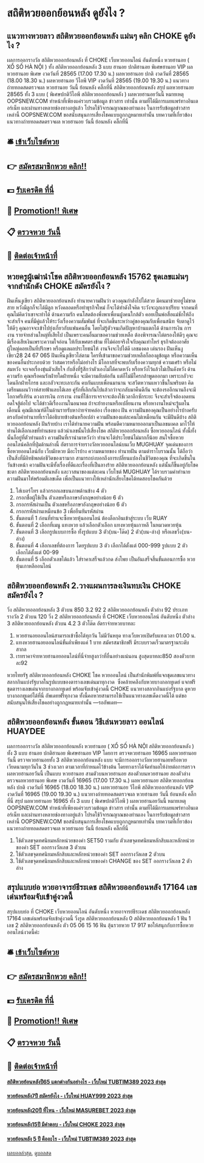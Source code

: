 # สถิติหวยออกย้อนหลัง ดูยังไง ?
## แนวทางหวยลาว สถิติหวยออกย้อนหลัง แม่นๆ คลิก CHOKE ดูยังไง ?
ผลการออกรางวัล สถิติหวยออกย้อนหลัง ที่ CHOKE เว็บหวยออนไลน์ อันดับหนึ่ง หวยฮานอย ( XỔ SỐ HÀ NỘI ) ทั้ง สถิติหวยออกย้อนหลัง 3 แบบ ฮานอย ปกติฮานอย พิเศษฮานอย VIP
ผลหวยฮานอย พิเศษ งวดวันที่ 28565 (17.00 17.30 น.)
ผลหวยฮานอย ปกติ งวดวันที่ 28565 (18.00 18.30 น.)
ผลหวยฮานอย วีไอพี VIP งวดวันที่ 28565 (19.00 19.30 น.)
 แนวทางถ่ายทอดสดตรวจผล หวยฮานอย วันนี้ ย้อนหลัง คลิ๊กที่นี่ สถิติหวยออกย้อนหลัง 
สรุป ผลหวยฮานอย 28565 ทั้ง 3 แบบ ( พิเศษปกติวีไอพี สถิติหวยออกย้อนหลัง ) ผลหวยฮานอยวันนี้
หมายเหตุ OOPSNEW.COM ทำหน้าที่เพียงแค่รวบรวมข้อมูล ข่าวสาร เท่านั้น ตามที่ได้มีการเผยแพร่ทางอินเตอร์เน็ท และผ่านทางหลายช่องทางอยู่แล้ว โปรดใช้วิจารณญาณของท่านเอง ในการรับข้อมูลข่าวสารเหล่านี้ OOPSNEW.COM ขอสนับสนุนการเสี่ยงโชคแบบถูกกฎหมายเท่านั้น
บทความที่เกี่ยวข้อง
แนวทางถ่ายทอดสดตรวจผล หวยฮานอย วันนี้ ย้อนหลัง คลิ๊กที่นี่

## 🛎 [เข้าเว็บไซต์หวย](https://bit.ly/3BG5bNw)
## 👉 [สมัครสมาชิกหวย คลิก!!](https://bit.ly/3BG5bNw)
## 💵 [รับเครดิต ที่นี่](https://bit.ly/3C3mvgS)
## 👑 [Promotion!! พิเศษ](https://bit.ly/3C3mvgS)
## 📋 [ตรวจหวย วันนี้](https://bit.ly/3C3mvgS)
## 📱 [ติดต่อเจ้าหน้าที่](https://bit.ly/3C3mvgS)

## หวยครูผู้เฒ่านำโชค สถิติหวยออกย้อนหลัง 15762 ชุดเลขแม่นๆ จากสำนักดัง CHOKE สมัครยังไง ?
ฝันเห็นงูเขียว สถิติหวยออกย้อนหลัง ทำนายความฝันว่า ดวงคุณกำลังไปได้สวย มีคนมาช่วยอยู่ไม่ขาดสาย หวังมีลูกก็จะได้มีลูก หวังคลอดหรือทำธุรกิจใหม่ ก็จะได้ทำดังใจคิด ระวังจะถูกเอาเปรียบ จากคนที่คุณไม่คิดว่าเขาจะทำได้
ด้านความรัก คนโสดต้องพึ่งพาเพื่อนฝูงคนใกล้ตัว คอยเป็นพ่อสื่อแม่ชักให้ถึงจะสำเร็จ คนที่มีคู่แล้วให้ระวังเรื่องความสัมพันธ์ ที่จะเกิดขึ้นระหว่างคู่ของคุณกับเพื่อนสนิท จับตาดูไว้ให้ดีๆ คุณอาจจะเข้าไปยุ่งเกี่ยวกับแฟนคนอื่น โดยไม่รู้ตัวจนเกิดปัญหาบ้านแตกได้
ด้านการเงิน การงาน รายจ่ายส่วนใหญ่ที่เสียไป เป็นเพราะคนอื่นมาขอความช่วยเหลือ ต้องพิจารณาไต่ตรองให้ดีๆ คุณจะมีเรื่องเสียเงินเพราะความใจอ่อน ให้กับเพศตรงข้าม ที่ไม่ค่อยจริงใจกับคุณเท่าไหร่ ธุรกิจต้องอาศัยผู้ใหญ่คอยเป็นที่ปรึกษา หรือดูแลผลประโยชน์ให้ งานจึงจะไปได้ดี
เลขมงคล เด่นรอง ฝันเห็นงูเขียว28 24 67 065
ฝันเห็นงูเขียวไล่ตาม ใครที่เข้ามาขอความช่วยเหลือก็ลองดูข้อมูล หรือความเห็นของคนอื่นประกอบด้วย ว่าสมควรหรือไม่อย่างไร มีโอกาสที่จะพบกับเรื่องความทุกข์ ความเศร้า หรือไม่สมหวัง จะเจอเรื่องขุ่นมัวเสียใจ กับสิ่งที่รู้สึกว่าตัวเองไม่ได้คาดหวัง หรือหวังไว้แล้วไม่เป็นดังหวัง
ด้านความรัก คุณหรือคนรักฝ่ายใดฝ่ายหนึ่ง จะมีความลับต่อกัน แต่ก็ไม่มีใครกล้าพูดออกมา เพราะกลัวจะโดนอีกฝ่ายโกรธ และกลัวจะทะเลาะกัน คบกันแบบเพื่อนมานาน จะสวีตหวานแหววขึ้นในพริบตา คิดเตรียมแผนวิวาห์สายฟ้าแลบได้เลย คู่รักที่เลิกกันไปแล้วกว่าจะกลับมาคืนดีกัน จะต้องรออีกนานถึงจะมีโอกาศรีเทิร์น
ดวงการเงิน การงาน งานที่ใช้การเจรจาจะต้องใช้เวลาอีกซักระยะ จึงจะสำเร็จต้องอดทนอดใจสู้ต่อไป จะได้ข่าวดีเรื่องงานในอนาคต ถ้าจะย้ายงานหรือเปลี่ยนงาน หรือหางานใหม่จะรู้ผลในเดือนนี้ คุณมีเกณฑ์ดีในด้านรายรับหาง่ายจ่ายคล่อง
เรื่องของ ฝัน ความฝันของคุณเป็นอย่างไรบ้างครับ ตรงกับคำทำนายที่เราได้อธิบายข้างต้นหรือเปล่า ความฝันของแต่ละคนไม่เหมือนกัน จะมีฝันดีบ้าง สถิติหวยออกย้อนหลัง ฝันร้ายบ้าง เราได้ทำนายความฝัน พร้อมตีความหมายออกมาเป็นเลขมงคล มาไว้ให้ท่านได้เลือกเลขที่ท่านชอบ แล้วนำเลขนั้นไปเสี่ยงโชค สถิติหวยออกย้อนหลัง ซื้อหวยออนไลน์ ทั้งนี้ทั้งนั้นก็อยู่ที่ตัวท่านแล้ว ความฝันที่เรานำมาหวังว่า ท่านจะได้ประโยชน์ไม่มากก็น้อย
สนใจซื้อหวยออนไลน์คลิกที่ปุ่มด้านล่างนี้
อัตราการจ่ายรางวัลหวยออนไลน์บนเว็บ MUGHUAY
จุดเด่นของการซื้อหวยออนไลน์กับ เว็บมักหวย มีอะไรบ้าง
ความหมายของ ทำนายฝัน ตามตำราโบราณนั้น ได้ถือว่าเป็นสิ่งที่มีอิทธิพลต่อชีวิตของเรามาก สามารถบ่งบอกถึงการเปลี่ยนแปลงในชีวิตของคุณ ที่จะเกิดขึ้นในวันข้างหน้า ความฝันจะมีทั้งเรื่องที่ดีและเรื่องที่เป็นลางร้าย สถิติหวยออกย้อนหลัง แต่นั้นก็ขึ้นอยู่กับโชคชะตา สถิติหวยออกย้อนหลัง และวาสนาของแต่ละคน เว็บไซต์ MUGHUAY ได้รวบรวมคำทำนายความฝันมาให้พร้อมตีเลขเด็ด เพื่อเป็นแนวทางให้เหล่านักเสี่ยงโชคได้ทดสอบโชคกันด้วย
1. ใส่เบอร์โทร แล้วกรอกเลขบนภาพด้านข้าง 4 ตัว
2. กรอกชื่อผู้ใช้เป็น ตัวเลขหรือภาษาอังกฤษอย่างน้อย 6 ตัว
3. กรอกรหัสผ่านเป็น ตัวเลขหรือภาษาอังกฤษอย่างน้อย 6 ตัว
4. กรอกรหัสผ่านเหมือนข้อ 3 เพื่อยืนยันรหัสผ่าน
5. ขั้นตอนที่ 1 ก่อนที่ท่านจะซื้อหวยหุ้นออนไลน์ ต้องล็อกอินเข้าสู่ระบบ เว็บ RUAY
6. ขั้นตอนที่ 2 เลือกที่เมนู แทงหวย แล้วเลือกตัวเลือก แทงหวยหุ้นเกาหลี ในหมวดหวยหุ้น
7. ขั้นตอนที่ 3 เลือกรูปแบบการซื้อ ทั้งรูปแบบ 3 ตัว(บน-โต๊ด) 2 ตัว(บน-ล่าง) หรือเลขวิ่ง(บน-ล่าง)
8. ขั้นตอนที่ 4 เลือกเลขที่ต้องการ โดยรูปแบบ 3 ตัว เลือกได้ตั้งแต่ 000-999 รูปแบบ 2 ตัว เลือกได้ตั้งแต่ 00-99
9. ขั้นตอนที่ 5 เลือกตัวเลขได้แล้ว ใส่ราคาเสร็จแล้วกด ส่งโพย เป็นอันเสร็จสิ้นขั้นตอนการซื้อ หวยหุ้นเกาหลีออนไลน์

## สถิติหวยออกย้อนหลัง 2.วางแผนการลงเงินทบเงิน CHOKE สมัครยังไง ?
วิ่ง สถิติหวยออกย้อนหลัง 3 ตัวบน
850
3.2
92
2 สถิติหวยออกย้อนหลัง ตัวล่าง
92
ประเภทรางวัล
2 ตัวบน
120
วิ่ง 2 สถิติหวยออกย้อนหลัง ที่ CHOKE เว็บหวยออนไลน์ อันดับหนึ่ง ตัวล่าง
3 สถิติหวยออกย้อนหลัง ตัวบน
4.2
3 ตัวโต๊ด
อัตราจ่ายหวยบาทละ
1. หวยฮานอยออนไลน์สามารถเข้าซื้อได้ทุกวัน ไม่มีวันหยุด ทางเว็บหวยเปิดรับแทงเวลา 01.00 น.
2. แทงหวยฮานอยออนไลน์ขั้นต่ำเพียงแค่ 1 บาท สมัครสมาชิกฟรี มีระบบรวดเร็วมาตรฐานระดับสากล
3. เรทราคาจ่ายหวยฮานอยออนไลน์ที่นี่จ่ายสูงกว่าที่อื่นอย่างแน่นอน สูงสุดบาทละ850 สองตัวบาทละ92

หวยไทยรัฐ สถิติหวยออกย้อนหลัง CHOKE โชค หวยออนไลน์ เป็นสำนักพิมพ์ที่แจกชุดเลขแนวทางสลากกินแบ่งรัฐบาลในรูปแบบของตารางเลขเด่นมาทุกงวด  ซึ่งคล้ายคลึงกับหวยบางกอกทูเดย์ แจกฟรีชุดตารางเลขเด่นจากบางกอกทูเดย์ พร้อมจับเข้าคู่งวดนี้ CHOKE แนวทางสลากกินแบ่งรัฐบาล ดูหวยบางกอกทูเดย์ได้ที่นี่ อัพเดทฟรีทุกงวด ทั้งนี้คอหวยสามารถใช้เป็นแนวทางเลขเด็ดงวดนี้ได้ แต่ขอสนับสนุนให้เสี่ยงโชคอย่างถูกกฎหมายเท่านั้น
—รออัพเดท—

## สถิติหวยออกย้อนหลัง ขั้นตอน วิธีเล่นหวยลาว ออนไลน์ HUAYDEE
ผลการออกรางวัล สถิติหวยออกย้อนหลัง หวยฮานอย ( XỔ SỐ HÀ NỘI สถิติหวยออกย้อนหลัง ) ทั้ง 3 แบบ ฮานอย ปกติฮานอย พิเศษฮานอย VIP
โดยการ ตรวจหวยฮานอย 16965 ผลหวยฮานอยวันนี้ ตรวจหวยฮานอยทั้ง 3 สถิติหวยออกย้อนหลัง แบบ จะมีการออกรางวัลหวยฮานอยหรือหวยเวียดนามทุกวันใน 3 ช่วงเวลา ตามเวลาที่กำหนดไว้ข้างต้น โดยทางเราได้จัดทำผลให้ง่ายต่อการตรวจผลหวยฮานอยวันนี้ เป็นแบบ หวยฮานอย สามตัวบนหวยฮานอย สองตัวบนหวยฮานอย สองตัวล่าง
ตรวจผลหวยฮานอย พิเศษ งวดวันที่ 16965 (17.00 17.30 น.)
ผลหวยฮานอย สถิติหวยออกย้อนหลัง ปกติ งวดวันที่ 16965 (18.00 18.30 น.)
ผลหวยฮานอย วีไอพี สถิติหวยออกย้อนหลัง VIP งวดวันที่ 16965 (19.00 19.30 น.)
 แนวทางถ่ายทอดสดตรวจผล หวยฮานอย วันนี้ ย้อนหลัง คลิ๊กที่นี่ 
สรุป ผลหวยฮานอย 16965 ทั้ง 3 แบบ ( พิเศษปกติวีไอพี ) ผลหวยฮานอยวันนี้
หมายเหตุ OOPSNEW.COM ทำหน้าที่เพียงแค่รวบรวมข้อมูล ข่าวสาร เท่านั้น ตามที่ได้มีการเผยแพร่ทางอินเตอร์เน็ท และผ่านทางหลายช่องทางอยู่แล้ว โปรดใช้วิจารณญาณของท่านเอง ในการรับข้อมูลข่าวสารเหล่านี้ OOPSNEW.COM ขอสนับสนุนการเสี่ยงโชคแบบถูกกฎหมายเท่านั้น
บทความที่เกี่ยวข้อง
แนวทางถ่ายทอดสดตรวจผล หวยฮานอย วันนี้ ย้อนหลัง คลิ๊กที่นี่
1. ใช้ตัวเลขจุดทศนิยมหลักหน่วยของค่า SET50 รวมกับ ตัวเลขจุดทศนิยมหลักสิบและหลักหน่วยของค่า SET ออกรางวัลเลข 3 ตัวบน
2. ใช้ตัวเลขจุดทศนิยมหลักสิบและหลักหน่วยของค่า SET ออกรางวัลเลข 2 ตัวบน
3. ใช้ตัวเลขจุดทศนิยมหลักสิบและหลักหน่วยของค่า CHANGE ของ SET ออกรางวัลเลข 2 ตัวล่าง

## สรุปแบบย่อ หวยอาจารย์ธีระเดช สถิติหวยออกย้อนหลัง 17164 เลขเด่นพร้อมจับเข้าคู่งวดนี้
สรุปแบบย่อ ที่ CHOKE เว็บหวยออนไลน์ อันดับหนึ่ง หวยอาจารย์ธีระเดช สถิติหวยออกย้อนหลัง 17164 เลขเด่นพร้อมจับเข้าคู่งวดนี้ วิ่งรูด สถิติหวยออกย้อนหลัง 0 สถิติหวยออกย้อนหลัง 1
ฟัน 1
เลข 2 สถิติหวยออกย้อนหลัง ตัว 05 06 15 16
ฟัน ลุ้นรวยหวย 17 917
ขอให้สนุกกับการซื้อหวยออนไลน์งวดนี้ค่ะ

## 🛎 [เข้าเว็บไซต์หวย](https://bit.ly/3BG5bNw)
## 👉 [สมัครสมาชิกหวย คลิก!!](https://bit.ly/3BG5bNw)
## 💵 [รับเครดิต ที่นี่](https://bit.ly/3C3mvgS)
## 👑 [Promotion!! พิเศษ](https://bit.ly/3C3mvgS)
## 📋 [ตรวจหวย วันนี้](https://bit.ly/3C3mvgS)
## 📱 [ติดต่อเจ้าหน้าที่](https://bit.ly/3C3mvgS)

#### [สถิติหวยย้อนหลังปี65 แตกต่างกันอย่างไร - เว็บใหม่ TUBTIM389 2023 ล่าสุด](https://atom.io/themes/สถิติหวยย้อนหลังปี65%20แตกต่างกันอย่างไร%20-%20เว็บใหม่%20tubtim389%202023%20ล่าสุด)
#### [หวยย้อนหลัง7ปี สมัครยังไง - เว็บใหม่ HUAY999 2023 ล่าสุด](https://atom.io/themes/หวยย้อนหลัง7ปี%20สมัครยังไง%20-%20เว็บใหม่%20huay999%202023%20ล่าสุด)
#### [หวยย้อนหลัง20ปี ที่ไหน - เว็บใหม่ MASUREBET 2023 ล่าสุด](https://atom.io/themes/หวยย้อนหลัง20ปี%20ที่ไหน%20-%20เว็บใหม่%20masurebet%202023%20ล่าสุด)
#### [หวยย้อนหลัง15ปี มีคำตอบ - เว็บใหม่ CHOKE 2023 ล่าสุด](https://atom.io/themes/หวยย้อนหลัง15ปี%20มีคำตอบ%20-%20เว็บใหม่%20choke%202023%20ล่าสุด)
#### [หวยย้อนหลัง 5 ปี คืออะไร - เว็บใหม่ TUBTIM389 2023 ล่าสุด](https://atom.io/themes/หวยย้อนหลัง%205%20ปี%20คืออะไร%20-%20เว็บใหม่%20tubtim389%202023%20ล่าสุด)

[ผลบอลล่าสุด](https://siamsport.tv "ผลบอลล่าสุด"), [ดูบอลสด](https://siamsport.tv/ดูบอลสด "ดูบอลสด")